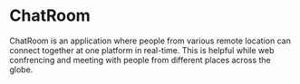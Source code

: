 # ChatRoom
ChatRoom is an application where people from various remote location can connect together at one platform in real-time. This is helpful while web confrencing and meeting with people from different places across the globe. 
